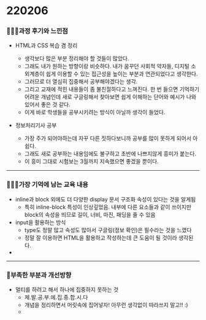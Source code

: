 # 220206

### 👨🏼‍🏫과정 후기와 느낀점

- HTML과 CSS 복습 겸 정리
  - 생각보다 많은 부분 정리해야 할 것들이 많았다.
  - 그래도 내가 원하는 방향이랑 비슷하다. 내가 꿈꾸던 사회적 약자들, 디지털 소외계층이 쉽게 이용할 수 있는 접근성을 높이는 부분과 연관되었다고 생각한다.
  - 그러므로 더 열심히 집중해서 공부해야겠다는 생각.
  - 그리고 교재에 적힌 내용들이 좀 불친절하다고 느껴진다. 한 번 들으면 기억하기 어려운 개념인데 새로 구글링해서 찾아보면 쉽게 이해하는 단어와 예시가 나와있어서 좋은 것 같다.
  - 이게 바로 학생들을 공부시키려는 방식이 아닐까 생각이 들었다.

- 정보처리기사 공부
  - 가장 주가 되어야하는데 자꾸 다른 짓하다보니까 공부를 많이 못하게 되어서 아쉽다.
  - 그래도 새로 공부하는 내용임에도 불구하고 초반에 나쁘지않게 흥미가 붙는다.
  - 이 흥미 그대로 시험보는 3월까지 지속했으면 좋겠을 뿐이다.

---

### 💁🏼‍♂️가장 기억에 남는 교육 내용

- inline과 block 외에도 더 다양한 display 문서 구조화 속성이 있다는 것을 알게됨
  - 특히 inline-block 특성이 인상깊었음. 내부에 다른 요소들과 같이 쓰이지만 block의 속성을 띄므로 길이, 너비, 마진, 패딩을 줄 수 있음
- input을 활용하는 방식
  - type도 정말 많고 속성도 많아서 구글링(정보 확인)은 필수라는 것을 느꼈다
  - 정말 잘 이용하면 HTML을 활용하고 작성하는데 큰 도움이 될 것이라 생각된다.
- 

---

### 💫부족한 부분과 개선방향

- 멀티를 하려고 해서 하나에 집중하지 못하는 것
  - 제.발.공.부.에.집.중.합.시.다
  - 개념을 정리하면서 머릿속에 집어넣자! 아무런 생각없이 따라쓰지 말고!! :)
  - 
